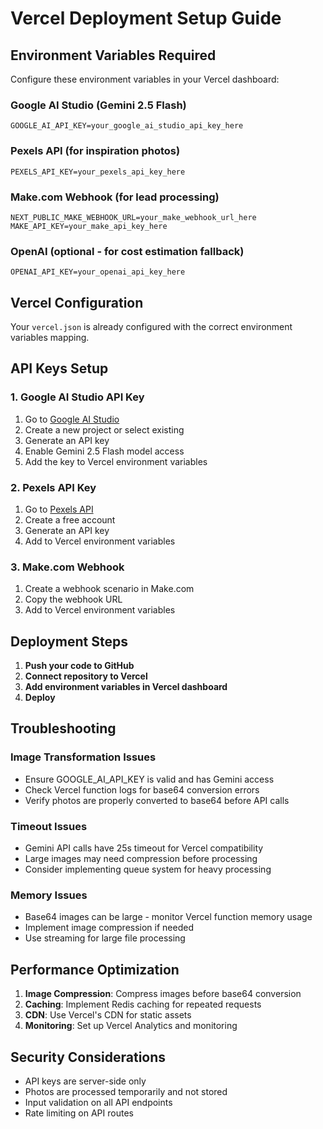# Vercel Deployment Setup Guide

## Environment Variables Required

Configure these environment variables in your Vercel dashboard:

### Google AI Studio (Gemini 2.5 Flash)
```
GOOGLE_AI_API_KEY=your_google_ai_studio_api_key_here
```

### Pexels API (for inspiration photos)
```
PEXELS_API_KEY=your_pexels_api_key_here
```

### Make.com Webhook (for lead processing)
```
NEXT_PUBLIC_MAKE_WEBHOOK_URL=your_make_webhook_url_here
MAKE_API_KEY=your_make_api_key_here
```

### OpenAI (optional - for cost estimation fallback)
```
OPENAI_API_KEY=your_openai_api_key_here
```

## Vercel Configuration

Your `vercel.json` is already configured with the correct environment variables mapping.

## API Keys Setup

### 1. Google AI Studio API Key
1. Go to [Google AI Studio](https://aistudio.google.com/)
2. Create a new project or select existing
3. Generate an API key
4. Enable Gemini 2.5 Flash model access
5. Add the key to Vercel environment variables

### 2. Pexels API Key
1. Go to [Pexels API](https://www.pexels.com/api/)
2. Create a free account
3. Generate an API key
4. Add to Vercel environment variables

### 3. Make.com Webhook
1. Create a webhook scenario in Make.com
2. Copy the webhook URL
3. Add to Vercel environment variables

## Deployment Steps

1. **Push your code to GitHub**
2. **Connect repository to Vercel**
3. **Add environment variables in Vercel dashboard**
4. **Deploy**

## Troubleshooting

### Image Transformation Issues
- Ensure GOOGLE_AI_API_KEY is valid and has Gemini access
- Check Vercel function logs for base64 conversion errors
- Verify photos are properly converted to base64 before API calls

### Timeout Issues
- Gemini API calls have 25s timeout for Vercel compatibility
- Large images may need compression before processing
- Consider implementing queue system for heavy processing

### Memory Issues
- Base64 images can be large - monitor Vercel function memory usage
- Implement image compression if needed
- Use streaming for large file processing

## Performance Optimization

1. **Image Compression**: Compress images before base64 conversion
2. **Caching**: Implement Redis caching for repeated requests
3. **CDN**: Use Vercel's CDN for static assets
4. **Monitoring**: Set up Vercel Analytics and monitoring

## Security Considerations

- API keys are server-side only
- Photos are processed temporarily and not stored
- Input validation on all API endpoints
- Rate limiting on API routes
